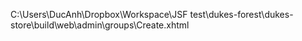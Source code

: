 C:\Users\DucAnh\Dropbox\Workspace\JSF test\dukes-forest\dukes-store\build\web\admin\groups\Create.xhtml
